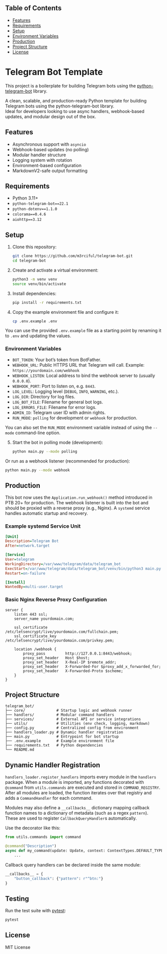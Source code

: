 ## Table of Contents

- [Features](#features)
- [Requirements](#requirements)
- [Setup](#setup)
- [Environment Variables](#environment-variables)
- [Production](#production)
- [Project Structure](#project-structure)
- [License](#license)

# Telegram Bot Template

This project is a boilerplate for building Telegram bots using the [python-telegram-bot](https://docs.python-telegram-bot.org/) library.

A clean, scalable, and production-ready Python template for building Telegram bots using the python-telegram-bot library.  
Ideal for developers looking to use async handlers, webhook-based updates, and modular design out of the box.

## Features

- Asynchronous support with `asyncio`
- Webhook-based updates (no polling)
- Modular handler structure
- Logging system with rotation
- Environment-based configuration
- MarkdownV2-safe output formatting

## Requirements

- Python 3.11+
- `python-telegram-bot==22.1`
- `python-dotenv==1.1.0`
- `colorama==0.4.6`
- `aiohttp==3.12`

## Setup

1. Clone this repository:
   ```bash
   git clone https://github.com/m3rciful/telegram-bot.git
   cd telegram-bot
   ```

2. Create and activate a virtual environment:
   ```bash
   python3 -m venv venv
   source venv/bin/activate
   ```

3. Install dependencies:
   ```bash
   pip install -r requirements.txt
   ```

4. Copy the example environment file and configure it:
   ```bash
   cp .env.example .env
   ```

 You can use the provided `.env.example` file as a starting point by renaming it to `.env` and updating the values.

### Environment Variables

- `BOT_TOKEN`: Your bot’s token from BotFather.
- `WEBHOOK_URL`: Public HTTPS URL that Telegram will call. Example: `https://yourdomain.com/webhook`
- `WEBHOOK_LISTEN`: Local address to bind the webhook server to (usually `0.0.0.0`).
- `WEBHOOK_PORT`: Port to listen on, e.g. `8443`.
- `LOG_LEVEL`: Logging level (`DEBUG`, `INFO`, `WARNING`, etc.).
- `LOG_DIR`: Directory for log files.
- `LOG_BOT_FILE`: Filename for general bot logs.
- `LOG_ERRORS_FILE`: Filename for error logs.
- `ADMIN_ID`: Telegram user ID with admin rights.
- `RUN_MODE`: `polling` for development or `webhook` for production.

You can also set the `RUN_MODE` environment variable instead of using
the `--mode` command-line option.

5. Start the bot in polling mode (development):
   ```bash
   python main.py --mode polling
   ```

Or run as a webhook listener (recommended for production):

```bash
python main.py --mode webhook
```

## Production

This bot now uses the `Application.run_webhook()` method introduced in PTB 20+ for production. The webhook listener is built into the bot and should be proxied with a reverse proxy (e.g., Nginx). A `systemd` service handles automatic startup and recovery.

### Example systemd Service Unit

```ini
[Unit]
Description=Telegram Bot
After=network.target

[Service]
User=telegram
WorkingDirectory=/var/www/telegram/data/telegram_bot
ExecStart=/var/www/telegram/data/telegram_bot/venv/bin/python3 main.py
Restart=on-failure

[Install]
WantedBy=multi-user.target
```

### Basic Nginx Reverse Proxy Configuration

```nginx
server {
    listen 443 ssl;
    server_name yourdomain.com;

    ssl_certificate     /etc/letsencrypt/live/yourdomain.com/fullchain.pem;
    ssl_certificate_key /etc/letsencrypt/live/yourdomain.com/privkey.pem;

    location /webhook {
        proxy_pass         http://127.0.0.1:8443/webhook;
        proxy_set_header   Host $host;
        proxy_set_header   X-Real-IP $remote_addr;
        proxy_set_header   X-Forwarded-For $proxy_add_x_forwarded_for;
        proxy_set_header   X-Forwarded-Proto $scheme;
    }
}
```

## Project Structure

```
telegram_bot/
├── core/              # Startup logic and webhook runner
├── handlers/          # Modular command handlers
├── services/          # External API or service integrations
├── utils/             # Utilities (env check, logging, markdown)
├── config.py          # Centralized config from environment
├── handlers_loader.py # Dynamic handler registration
├── main.py            # Entrypoint for bot startup
├── .env.example       # Example environment file
├── requirements.txt   # Python dependencies
└── README.md
```

## Dynamic Handler Registration

`handlers_loader.register_handlers` imports every module in the `handlers`
package. When a module is imported, any functions decorated with
`@command` from `utils.commands` are executed and stored in
`COMMAND_REGISTRY`. After all modules are loaded, the function iterates over
that registry and adds a `CommandHandler` for each command.

Modules may also define a `__callbacks__` dictionary mapping callback function
names to a dictionary of metadata (such as a regex `pattern`). These are used to
register `CallbackQueryHandler`s automatically.

Use the decorator like this:

```python
from utils.commands import command

@command("Description")
async def my_command(update: Update, context: ContextTypes.DEFAULT_TYPE) -> None:
    ...
```

Callback query handlers can be declared inside the same module:

```python
__callbacks__ = {
    "button_callback": {"pattern": r"^btn:"}
}
```

## Testing

Run the test suite with [pytest](https://pytest.org/):

```bash
pytest
```


## License

MIT License
